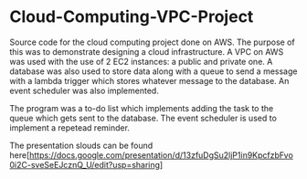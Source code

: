 # Cloud-Computing-VPC-Project

Source code for the cloud computing project done on AWS. The purpose of this was to demonstrate designing a cloud infrastructure. A VPC on AWS was used with the use of 2 EC2 instances: a public and private one. A database was also used to store data along with a queue to send a message with a lambda trigger which stores whatever message to the database. An event scheduler was also implemented.

The program was a to-do list which implements adding the task to the queue which gets sent to the database. The event scheduler is used to implement a repetead reminder.

The presentation slouds can be found here[https://docs.google.com/presentation/d/13zfuDgSu2ljP1in9KpcfzbFvo0i2C-sveSeEJcznQ_U/edit?usp=sharing]
